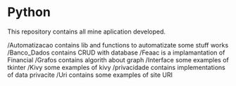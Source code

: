 # Python
This repository contains all mine aplication developed.

/Automatizacao  contains lib and functions to automatizate some stuff works
/Banco_Dados 	contains CRUD with database
/Feaac  is a implamantation of Financial
/Grafos contains algorith about graph
/Interface	some examples of tkinter
/Kivy 	some examples of kivy
/privacidade    contains implementations of data privacite
/Uri    contains some examples of site URI

